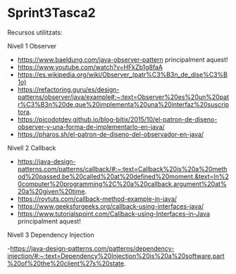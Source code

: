 # Sprint3Tasca2
Recursos utilitzats:

Nivell 1 Observer

- https://www.baeldung.com/java-observer-pattern principalment aquest!
- https://www.youtube.com/watch?v=HFkZb1g8faA
- https://es.wikipedia.org/wiki/Observer_(patr%C3%B3n_de_dise%C3%B1o)
- https://refactoring.guru/es/design-patterns/observer/java/example#:~:text=Observer%20es%20un%20patr%C3%B3n%20de,que%20implementa%20una%20interfaz%20suscriptora.
- https://picodotdev.github.io/blog-bitix/2015/10/el-patron-de-diseno-observer-y-una-forma-de-implementarlo-en-java/
- https://pharos.sh/el-patron-de-diseno-del-observador-en-java/

Nivell 2 Callback
- https://java-design-patterns.com/patterns/callback/#:~:text=Callback%20is%20a%20method%20passed,be%20called%20at%20defined%20moment.&text=In%20computer%20programming%2C%20a%20callback,argument%20at%20a%20given%20time.
- https://roytuts.com/callback-method-example-in-java/
- https://www.geeksforgeeks.org/callback-using-interfaces-java/
- https://www.tutorialspoint.com/Callback-using-Interfaces-in-Java  principalment aquest!

Nivell 3 Dependency Injection

-https://java-design-patterns.com/patterns/dependency-injection/#:~:text=Dependency%20Injection%20is%20a%20software,part%20of%20the%20client%27s%20state.
